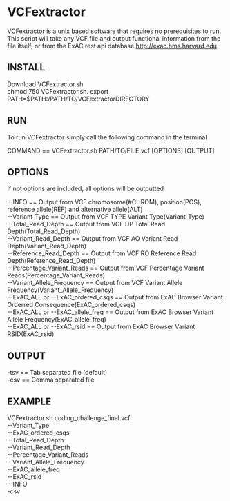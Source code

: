 # VCFextractor
VCFextractor is a unix based software that requires no prerequisites to run.
This script will take any VCF file and output functional information from the file itself,
or from the ExAC rest api database http://exac.hms.harvard.edu 

## INSTALL
Download VCFextractor.sh  
chmod 750 VCFextractor.sh. 
export PATH=$PATH:/PATH/TO/VCFextractorDIRECTORY 

## RUN
To run VCFextractor simply call the following command in the terminal

COMMAND == VCFextractor.sh PATH/TO/FILE.vcf [OPTIONS] [OUTPUT]

## OPTIONS 
If not options are included, all options will be outputted

--INFO == Output from VCF chromosome(#CHROM), position(POS), reference allele(REF) and alternative allele(ALT)  
--Variant_Type == Output from VCF TYPE Variant Type(Variant_Type)  
--Total_Read_Depth == Output from VCF DP Total Read Depth(Total_Read_Depth)  
--Variant_Read_Depth == Output from VCF AO Variant Read Depth(Variant_Read_Depth)  
--Reference_Read_Depth == Output from VCF RO Reference Read Depth(Reference_Read_Depth)  
--Percentage_Variant_Reads == Output from VCF Percentage Variant Reads(Percentage_Variant_Reads)  
--Variant_Allele_Frequency == Output from VCF Variant Allele Frequency(Variant_Allele_Frequency)  
--ExAC_ALL or --ExAC_ordered_csqs == Output from ExAC Browser Variant Orderred Consequence(ExAC_ordered_csqs)  
--ExAC_ALL or --ExAC_allele_freq == Output from ExAC Browser Variant Allele Frequency(ExAC_allele_freq)  
--ExAC_ALL or --ExAC_rsid == Output from ExAC Browser Variant RSID(ExAC_rsid)  

## OUTPUT
-tsv == Tab separated file (default)  
-csv == Comma separated file

## EXAMPLE
VCFextractor.sh coding_challenge_final.vcf \
--Variant_Type \
--ExAC_ordered_csqs \
--Total_Read_Depth \
--Variant_Read_Depth \
--Percentage_Variant_Reads \
--Variant_Allele_Frequency \
--ExAC_allele_freq \
--ExAC_rsid \
--INFO \
-csv
